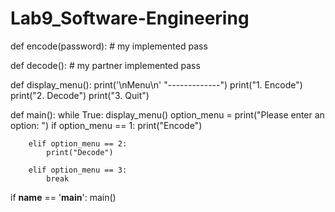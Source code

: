 # Lab9_Software-Engineering
def encode(password): # my implemented
    pass


def decode(): # my partner implemented
    pass


def display_menu():
    print('\nMenu\n'
          "-------------")
    print("1. Encode")
    print("2. Decode")
    print("3. Quit")


def main():
    while True:
        display_menu()
        option_menu = print("Please enter an option: ")
        if option_menu == 1:
            print("Encode")

        elif option_menu == 2:
            print("Decode")

        elif option_menu == 3:
            break

if __name__ == '__main__':
    main()
